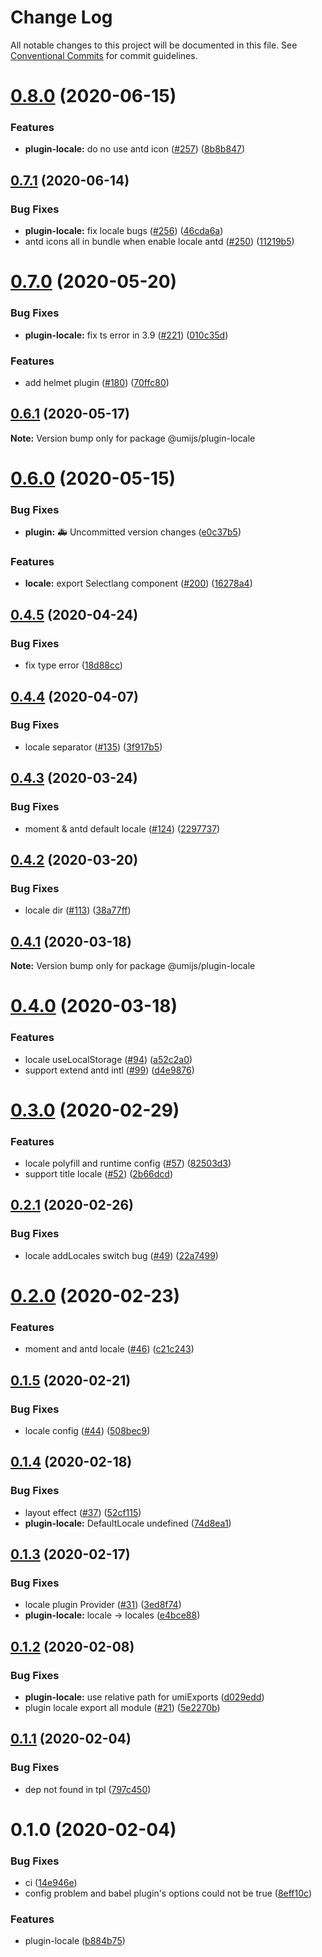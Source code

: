 # Change Log

All notable changes to this project will be documented in this file. See [Conventional Commits](https://conventionalcommits.org) for commit guidelines.

# [0.8.0](https://github.com/umijs/plugins/compare/@umijs/plugin-locale@0.7.1...@umijs/plugin-locale@0.8.0) (2020-06-15)

### Features

- **plugin-locale:** do no use antd icon ([#257](https://github.com/umijs/plugins/issues/257)) ([8b8b847](https://github.com/umijs/plugins/commit/8b8b8470d6c9112450c79e007880f679835fb3a0))

## [0.7.1](https://github.com/umijs/plugins/compare/@umijs/plugin-locale@0.7.0...@umijs/plugin-locale@0.7.1) (2020-06-14)

### Bug Fixes

- **plugin-locale:** fix locale bugs ([#256](https://github.com/umijs/plugins/issues/256)) ([46cda6a](https://github.com/umijs/plugins/commit/46cda6af35836468523e3325a0c3dbc555e9ea2c))
- antd icons all in bundle when enable locale antd ([#250](https://github.com/umijs/plugins/issues/250)) ([11219b5](https://github.com/umijs/plugins/commit/11219b5f84b140709d03a97c778ce9436d522a04))

# [0.7.0](https://github.com/umijs/plugins/compare/@umijs/plugin-locale@0.6.1...@umijs/plugin-locale@0.7.0) (2020-05-20)

### Bug Fixes

- **plugin-locale:** fix ts error in 3.9 ([#221](https://github.com/umijs/plugins/issues/221)) ([010c35d](https://github.com/umijs/plugins/commit/010c35df900b614bfcfb25cb9419c34567d0ca82))

### Features

- add helmet plugin ([#180](https://github.com/umijs/plugins/issues/180)) ([70ffc80](https://github.com/umijs/plugins/commit/70ffc801a92d784d31f64acbb7488d8296131611))

## [0.6.1](https://github.com/umijs/plugins/compare/@umijs/plugin-locale@0.6.0...@umijs/plugin-locale@0.6.1) (2020-05-17)

**Note:** Version bump only for package @umijs/plugin-locale

# [0.6.0](https://github.com/umijs/plugins/compare/@umijs/plugin-locale@0.4.5...@umijs/plugin-locale@0.6.0) (2020-05-15)

### Bug Fixes

- **plugin:** 🚑 Uncommitted version changes ([e0c37b5](https://github.com/umijs/plugins/commit/e0c37b5594f3148ea3431c35aff98bfb9d5cf04a))

### Features

- **locale:** export Selectlang component ([#200](https://github.com/umijs/plugins/issues/200)) ([16278a4](https://github.com/umijs/plugins/commit/16278a4253bc4b635a9932e4c2a967129e7ec688))

## [0.4.5](https://github.com/umijs/plugins/compare/@umijs/plugin-locale@0.4.4...@umijs/plugin-locale@0.4.5) (2020-04-24)

### Bug Fixes

- fix type error ([18d88cc](https://github.com/umijs/plugins/commit/18d88ccaacc2904d2bf2b0d20e060ca2466fc6c7))

## [0.4.4](https://github.com/umijs/plugins/compare/@umijs/plugin-locale@0.4.3...@umijs/plugin-locale@0.4.4) (2020-04-07)

### Bug Fixes

- locale separator ([#135](https://github.com/umijs/plugins/issues/135)) ([3f917b5](https://github.com/umijs/plugins/commit/3f917b5e666790aa15cc5cc3c074c0c07c21dc45))

## [0.4.3](https://github.com/umijs/plugins/compare/@umijs/plugin-locale@0.4.2...@umijs/plugin-locale@0.4.3) (2020-03-24)

### Bug Fixes

- moment & antd default locale ([#124](https://github.com/umijs/plugins/issues/124)) ([2297737](https://github.com/umijs/plugins/commit/2297737cf01addde0fca023ef67bb547becb4f45))

## [0.4.2](https://github.com/umijs/plugins/compare/@umijs/plugin-locale@0.4.1...@umijs/plugin-locale@0.4.2) (2020-03-20)

### Bug Fixes

- locale dir ([#113](https://github.com/umijs/plugins/issues/113)) ([38a77ff](https://github.com/umijs/plugins/commit/38a77ffa1b2d5c162fd48132749811fbf54c4258))

## [0.4.1](https://github.com/umijs/plugins/compare/@umijs/plugin-locale@0.4.0...@umijs/plugin-locale@0.4.1) (2020-03-18)

**Note:** Version bump only for package @umijs/plugin-locale

# [0.4.0](https://github.com/umijs/plugins/compare/@umijs/plugin-locale@0.3.0...@umijs/plugin-locale@0.4.0) (2020-03-18)

### Features

- locale useLocalStorage ([#94](https://github.com/umijs/plugins/issues/94)) ([a52c2a0](https://github.com/umijs/plugins/commit/a52c2a024e4ce99b9c46e8c912b2af11b2172353))
- support extend antd intl ([#99](https://github.com/umijs/plugins/issues/99)) ([d4e9876](https://github.com/umijs/plugins/commit/d4e98764a7d4cfef295ceecb19fe7cb2d90da6a9))

# [0.3.0](https://github.com/umijs/plugins/compare/@umijs/plugin-locale@0.2.1...@umijs/plugin-locale@0.3.0) (2020-02-29)

### Features

- locale polyfill and runtime config ([#57](https://github.com/umijs/plugins/issues/57)) ([82503d3](https://github.com/umijs/plugins/commit/82503d36955ac26d1edd5ae29a12f2cc72e0a067))
- support title locale ([#52](https://github.com/umijs/plugins/issues/52)) ([2b66dcd](https://github.com/umijs/plugins/commit/2b66dcdab53f4e650a266216a69a5d37d7462c16))

## [0.2.1](https://github.com/umijs/plugins/compare/@umijs/plugin-locale@0.2.0...@umijs/plugin-locale@0.2.1) (2020-02-26)

### Bug Fixes

- locale addLocales switch bug ([#49](https://github.com/umijs/plugins/issues/49)) ([22a7499](https://github.com/umijs/plugins/commit/22a7499c1a2149a91eb49475cd175a8cbf12b3d5))

# [0.2.0](https://github.com/umijs/plugins/compare/@umijs/plugin-locale@0.1.5...@umijs/plugin-locale@0.2.0) (2020-02-23)

### Features

- moment and antd locale ([#46](https://github.com/umijs/plugins/issues/46)) ([c21c243](https://github.com/umijs/plugins/commit/c21c2436c1486ca9a64dfa10549c3f433ad063b8))

## [0.1.5](https://github.com/umijs/plugins/compare/@umijs/plugin-locale@0.1.4...@umijs/plugin-locale@0.1.5) (2020-02-21)

### Bug Fixes

- locale config ([#44](https://github.com/umijs/plugins/issues/44)) ([508bec9](https://github.com/umijs/plugins/commit/508bec95db06b50be7f2fee3d06668c2fe28a3a3))

## [0.1.4](https://github.com/umijs/plugins/compare/@umijs/plugin-locale@0.1.3...@umijs/plugin-locale@0.1.4) (2020-02-18)

### Bug Fixes

- layout effect ([#37](https://github.com/umijs/plugins/issues/37)) ([52cf115](https://github.com/umijs/plugins/commit/52cf1154b4cf9272254c05f700535be180902841))
- **plugin-locale:** DefaultLocale undefined ([74d8ea1](https://github.com/umijs/plugins/commit/74d8ea13b38f031266b0a53a4e00d3cfab62b4f2))

## [0.1.3](https://github.com/umijs/plugins/compare/@umijs/plugin-locale@0.1.2...@umijs/plugin-locale@0.1.3) (2020-02-17)

### Bug Fixes

- locale plugin Provider ([#31](https://github.com/umijs/plugins/issues/31)) ([3ed8f74](https://github.com/umijs/plugins/commit/3ed8f7424aecd0d84f592a375718e1c3d16e81bd))
- **plugin-locale:** locale -> locales ([e4bce88](https://github.com/umijs/plugins/commit/e4bce8819873a06196d81ae522f0b8e834e19857))

## [0.1.2](https://github.com/umijs/plugins/compare/@umijs/plugin-locale@0.1.1...@umijs/plugin-locale@0.1.2) (2020-02-08)

### Bug Fixes

- **plugin-locale:** use relative path for umiExports ([d029edd](https://github.com/umijs/plugins/commit/d029edd30672e5ba439b343ba50257f9ea70aadb))
- plugin locale export all module ([#21](https://github.com/umijs/plugins/issues/21)) ([5e2270b](https://github.com/umijs/plugins/commit/5e2270ba71c12202fb22d346799f1e12275d2631))

## [0.1.1](https://github.com/umijs/plugins/compare/@umijs/plugin-locale@0.1.0...@umijs/plugin-locale@0.1.1) (2020-02-04)

### Bug Fixes

- dep not found in tpl ([797c450](https://github.com/umijs/plugins/commit/797c450b4fb6f77c4ac0041092d328896c9dce20))

# 0.1.0 (2020-02-04)

### Bug Fixes

- ci ([14e946e](https://github.com/umijs/plugins/commit/14e946e4d12fa32c9faa9a7ebf68a5a445449933))
- config problem and babel plugin's options could not be true ([8eff10c](https://github.com/umijs/plugins/commit/8eff10cbc9bad5c85a2fc52db2f0e772e53c4da4))

### Features

- plugin-locale ([b884b75](https://github.com/umijs/plugins/commit/b884b7568eb7f677bc5a8341b8d7c52c252f7c6a))
